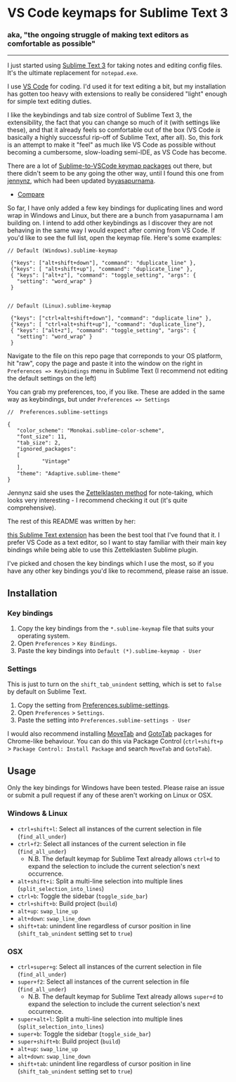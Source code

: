 # VS Code keymaps for Sublime Text 3

### aka, "the ongoing struggle of making text editors as comfortable as possible"

---

I just started using [Sublime Text 3](https://www.sublimetext.com) for taking notes and editing config files. It's the ultimate replacement for `notepad.exe`.

I use [VS Code](https://code.visualstudio.com/) for coding. I'd used it for text editing a bit, but my installation has gotten too heavy with extensions to really be considered "light" enough for simple text editing duties.

I like the keybindings and tab size control of Sublime Text 3, the extensibility, the fact that you can change so much of it (with settings like these), and that it already feels so comfortable out of the box (VS Code _is_ basically a highly successful rip-off of Sublime Text, after all). So, this fork is an attempt to make it "feel" as much like VS Code as possible without becoming a cumbersome, slow-loading semi-IDE, as VS Code has become.

There are a lot of [Sublime-to-VSCode keymap packages](https://marketplace.visualstudio.com/items?itemName=ms-vscode.sublime-keybindings) out there, but there didn't seem to be any going the other way, until I found this one from [jennynz](https://github.com/jennynz/vscode-keybindings-for-sublime), which had been updated by[yasapurnama](https://github.com/yasapurnama/vscode-keybindings-for-sublime).

- [Compare](<(https://github.com/jennynz/vscode-keybindings-for-sublime/compare/master...yasapurnama:master)>)

So far, I have only added a few key bindings for duplicating lines and word wrap in Windows and Linux, but there are a bunch from yasapurnama I am building on.  I intend to add other keybindings as I discover they are not behaving in the same way I would expect after coming from VS Code.  If you'd like to see the full list, open the keymap file. Here's some examples:

```
// Default (Windows).sublime-keymap

 {"keys": ["alt+shift+down"], "command": "duplicate_line" },
 {"keys": [ "alt+shift+up"], "command": "duplicate_line" },
 { "keys": ["alt+z"], "command": "toggle_setting", "args": {
   "setting": "word_wrap" }
 }


```

```
// Default (Linux).sublime-keymap

 {"keys": ["ctrl+alt+shift+down"], "command": "duplicate_line" },
 {"keys": [ "ctrl+alt+shift+up"], "command": "duplicate_line"},
 { "keys": ["alt+z"], "command": "toggle_setting", "args": {
   "setting": "word_wrap" }
 }

```

Navigate to the file on this repo page that correponds to your OS platform, hit "raw", copy the page and paste it into the window on the right in `Preferences => Keybindings` menu in Sublime Text
(I recommend not editing the default settings on the left)

You can grab my preferences, too, if you like. These are added in the same way as keybindings, but under `Preferences => Settings`

```
//  Preferences.sublime-settings

{
   "color_scheme": "Monokai.sublime-color-scheme",
   "font_size": 11,
   "tab_size": 2,
   "ignored_packages":
   [
           "Vintage"
   ],
   "theme": "Adaptive.sublime-theme"
}

```

Jennynz said she uses the [Zettelklasten method](https://zettelkasten.de/) for note-taking, which looks very interesting - I recommend checking it out (it's quite comprehensive).

The rest of this README was written by her:

[this Sublime Text extension](https://github.com/renerocksai/sublime_zk) has been the best tool that I've found that it. I prefer VS Code as a text editor, so I want to stay familiar with their main key bindings while being able to use this Zettelklasten Sublime plugin.

I've picked and chosen the key bindings which I use the most, so if you have any other key bindings you'd like to recommend, please raise an issue.

## Installation

### Key bindings

1. Copy the key bindings from the `*.sublime-keymap` file that suits your operating system.
2. Open `Preferences` > `Key Bindings`.
3. Paste the key bindings into `Default (*).sublime-keymap - User`

### Settings

This is just to turn on the `shift_tab_unindent` setting, which is set to `false` by default on Sublime Text.

1. Copy the setting from [Preferences.sublime-settings](Preferences.sublime-settings).
2. Open `Preferences` > `Settings`.
3. Paste the setting into `Preferences.sublime-settings - User`

I would also recommend installing [MoveTab](https://github.com/SublimeText/MoveTab) and [GotoTab](https://github.com/SublimeText/GotoTab) packages for Chrome-like behaviour. You can do this via Package Control (`ctrl+shift+p` > `Package Control: Install Package` and search `MoveTab` and `GotoTab`).

## Usage

Only the key bindings for Windows have been tested. Please raise an issue or submit a pull request if any of these aren't working on Linux or OSX.

### Windows & Linux

- `ctrl+shift+l`: Select all instances of the current selection in file (`find_all_under`)
- `ctrl+f2`: Select all instances of the current selection in file (`find_all_under`)
  - N.B. The default keymap for Sublime Text already allows `ctrl+d` to expand the selection to include the current selection's next occurrence.
- `alt+shift+i`: Split a multi-line selection into multiple lines (`split_selection_into_lines`)
- `ctrl+b`: Toggle the sidebar (`toggle_side_bar`)
- `ctrl+shift+b`: Build project (`build`)
- `alt+up`: `swap_line_up`
- `alt+down`: `swap_line_down`
- `shift+tab`: unindent line regardless of cursor position in line (`shift_tab_unindent` setting set to `true`)

### OSX

- `ctrl+super+g`: Select all instances of the current selection in file (`find_all_under`)
- `super+f2`: Select all instances of the current selection in file (`find_all_under`)
  - N.B. The default keymap for Sublime Text already allows `super+d` to expand the selection to include the current selection's next occurrence.
- `super+alt+l`: Split a multi-line selection into multiple lines (`split_selection_into_lines`)
- `super+b`: Toggle the sidebar (`toggle_side_bar`)
- `super+shift+b`: Build project (`build`)
- `alt+up`: `swap_line_up`
- `alt+down`: `swap_line_down`
- `shift+tab`: unindent line regardless of cursor position in line (`shift_tab_unindent` setting set to `true`)
